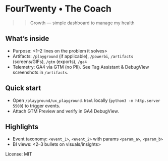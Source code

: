 # FourTwenty • The Coach

>>Growth — simple dashboard to manage my health

## What’s inside
- Purpose: <1–2 lines on the problem it solves>
- Artifacts: `/playground` (if applicable), `/powerbi`, `/artifacts` (screens/GIFs), `/gtm` (exports), `/ga4`
- Telemetry: GA4 via GTM (no PII). See Tag Assistant & DebugView screenshots in `/artifacts`.

## Quick start
- Open `/playground/ux_playground.html` locally (`python3 -m http.server 5500`) to trigger events.
- Attach GTM Preview and verify in GA4 DebugView.

## Highlights
- Event taxonomy: `<event_1>`, `<event_2>` with params `<param_a>`, `<param_b>`
- BI views: <2–3 bullets on visuals/insights>

License: MIT

